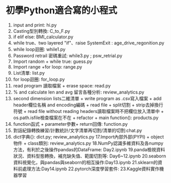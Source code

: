 # 初學Python適合寫的小程式
1. input and print: hi.py
2. Casting型別轉換: C_to_F.py
3. if elif else: BMI_calculator.py
4. while true、two layered "if"、raise SystemExit : age_drive_regonition.py
5. while loop迴圈: while1.py
6. Password retrail 密碼重試: while3.py ; psw_retrial.py
7. Import random + while true: guess.py
8. Import range +for loop: range.py
9. List清單: list.py
10. for loop迴圈: for_loop.py
11. read program 讀取檔案 + erase space: read.py
12. % and calculate len and avg 留言各種分析: review_analytics.py
13. second dimension lists二維清單 + write program as .csv寫入檔案 + 
add header欄位名稱 and encoding編碼 + read file + split切割 + strip去掉換行符號 + read file without reading headers讀取檔案時不把欄位放入清單中 + os.path.isfile檢查檔案在不在 + refactor + main function(): products.py
14. function函式 + parameter參數+ return回傳: function.py
15. 對話紀錄轉換練習/計數統計/文字清單再切割/清單的切割:chat.py
16. dict字典{}: dict.py; review_analytics.py
17.Import內部外部(PYPI) + object物件 + class類別: review_analytics.py
18.NumPy認識多維資料及各numpy方法，有利於之後操作pandas的DataFrame: Day2.ipynb
19.panda檢視資料狀況、資料型態轉換，補充缺失值、範圍切割等: Day6~12.ipynb
20.seaborn資料視覺化，與pandas與seaborn的相互操作:Day13.ipynb
21.sklearn的資料前處理方法:Day14.ipynb
22.pytorch深度學習套件:
23.Kaggle資料實作機器學習
